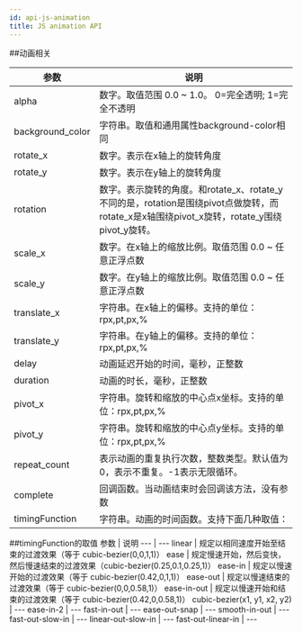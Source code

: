 ```yaml
---
id: api-js-animation
title: JS animation API
---
```


##动画相关

参数 | 说明
--- | --- 
alpha	            |  数字。取值范围 0.0 ~ 1.0。 0=完全透明; 1=完全不透明
background_color	|  字符串。取值和通用属性background-color相同
rotate_x	        |  数字。表示在x轴上的旋转角度
rotate_y	        |  数字。表示在y轴上的旋转角度
rotation	        |  数字。表示旋转的角度。和rotate_x、rotate_y不同的是，rotation是围绕pivot点做旋转，而rotate_x是x轴围绕pivot_x旋转，rotate_y围绕pivot_y旋转。
scale_x	            |  数字。在x轴上的缩放比例。取值范围 0.0 ~ 任意正浮点数
scale_y	            |  数字。在y轴上的缩放比例。取值范围 0.0 ~ 任意正浮点数
translate_x	        |  字符串。在x轴上的偏移。支持的单位：rpx,pt,px,%
translate_y	        |  字符串。在y轴上的偏移。支持的单位：rpx,pt,px,%
delay	            |  动画延迟开始的时间，毫秒，正整数
duration	        |  动画的时长，毫秒，正整数
pivot_x	            |  字符串。旋转和缩放的中心点x坐标。支持的单位：rpx,pt,px,%
pivot_y	            |  字符串。旋转和缩放的中心点y坐标。支持的单位：rpx,pt,px,%
repeat_count	    |  表示动画的重复执行次数，整数类型。默认值为0，表示不重复。-1表示无限循环。
complete	        |  回调函数。当动画结束时会回调该方法，没有参数
timingFunction	    |  字符串。动画的时间函数。支持下面几种取值：
	
##timingFunction的取值	
参数    |	说明
---     |   --- 
linear	            |  规定以相同速度开始至结束的过渡效果（等于 cubic-bezier(0,0,1,1)）
ease	            |  规定慢速开始，然后变快，然后慢速结束的过渡效果（cubic-bezier(0.25,0.1,0.25,1)）
ease-in	            |  规定以慢速开始的过渡效果（等于 cubic-bezier(0.42,0,1,1)）
ease-out	        |  规定以慢速结束的过渡效果（等于 cubic-bezier(0,0,0.58,1)）
ease-in-out	        |  规定以慢速开始和结束的过渡效果（等于 cubic-bezier(0.42,0,0.58,1)）
cubic-bezier(x1, y1, x2, y2) |  ---
ease-in-2	        |  ---
fast-in-out	        |  ---
ease-out-snap	    |  ---
smooth-in-out	    |  ---
fast-out-slow-in	|  ---
linear-out-slow-in  |  ---
fast-out-linear-in	|  ---